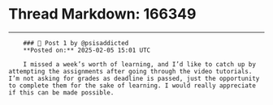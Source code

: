 # Thread Markdown: 166349

---

        ### 💬 Post 1 by @psisaddicted  
        **Posted on:** 2025-02-05 15:01 UTC  

        I missed a week’s worth of learning, and I’d like to catch up by attempting the assignments after going through the video tutorials. I’m not asking for grades as deadline is passed, just the opportunity to complete them for the sake of learning. I would really appreciate if this can be made possible.

        